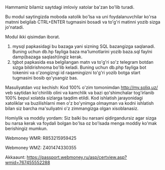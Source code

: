 Hammamiz bilamiz saytdagi imloviy xatolar ba'zan bo'lib turadi.

Bu modul saytingizda moboda xatolik bo'lsa va uni foydalanuvchilar ko'rsa matnni belgilab CTRL+ENTER tugmasini bosadi va to'g'ri matinni yozib sizga jo'natadi.

Modul ikki qisimdan iborat.
1. mysql papkasidagi bu bazaga yani sizning SQL bazangizga saqlanadi. Buning uchun db.hp fayliga baza ma'lumotlarini yozib baza.sql faylni damp(bazaga saqlash)ingiz kerak.
2. tgbot papkasida esa belgilangan matn va to'g'ri so'z telegram botdan sizga bildirishnoma bo'lib keladi. Buning uchun db.php fayliga bot tokenini va o'zongizngi id raqamingizni to'g'ri yozib botga start tugmasini bosib qo'ysangiz bas.



Masuliyatdan voz kechish: Kod 100% o'zim tomonimdan http://my.soliq.uz/ veb saytidan ko'chirilib olini va kamchlik va bazi qo'shimchalar tog'irlanib  100% bepul xolatda sizlarga taqdim etildi. Kod ishlatish jarayonidagi xatoliklar va buzilishlarni men o'z bo'ynimga olmayman va kodni ishlatish bilan siz barcha ma'suliyatni o'z zimmangizga olgan xisoblanasiz.


Homiylik va moddiy yordam: Siz balki bu narsani qidirgandursiz agar sizga bu narsa kerak va foydali bolgan bo'lsa oz bo'lsada menga moddiy ko'mak berishingiz mumkun. 

Webmoney WMR: R853215959425

Webmoney WMZ: Z401474330355

Akkaaunt: https://passport.webmoney.ru/asp/certview.asp?wmid=767455552288

